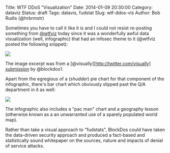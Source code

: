 Title: WTF DDoS "Visualization"
Date: 2014-01-09 20:30:00
Category: dataviz
Status: draft
Tags: datavis, fudstat
Slug: wtf-ddos-vis
Author: Bob Rudis (@hrbrmstr)

Sometimes you have to call it like it is and I could not resist re-posting something from [@wtfviz](https://twitter.com/wtfviz) today since it was a wonderfully awful data visualization (well, infographic) that had an infosec theme to it (@wtfviz posted the following snippet):

<img src="/blog/images/2014/01/wtf02.png" style="max-width:100%"/>

The image excerpt was from a [@visually][http://twitter.com/visually] [submission](http://visual.ly/global-trends-ddos-attacks) by @blockdos1.

Apart from the egregious of a (_shudder_) pie chart for that component of the infographic, there's bar chart which obviously slipped past the Q/A department in it as well:

<img src="/blog/images/2014/01/wtf01.png" style="max-width:100%"/>

The infographic also includes a "pac man" chart and a geography lesson (otherwise known as a an unwarranted use of a sparely populated world map).

Rather than take a visual approach to "fudstats", BlockDos could have taken the data-driven security approach and produced a fact-based and statistically sound whitepaper on the sources, nature and impacts of denial of service attacks.